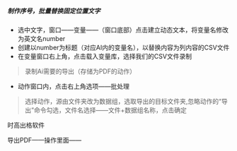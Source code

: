 ##### 制作序号，批量替换固定位置文字

- 选中文字，窗口——变量——（窗口底部）点击建立动态文本，将变量名修改为英文名number
- 创建以number为标题（对应AI内的变量名），以替换内容为列内容的CSV文件
- 在变量窗口右上角，点击载入变量库，选择我们的CSV文件录制

> 录制Ai需要的导出（存储为PDF的动作）

- 动作窗口内，点击右上角选项——批处理

> 选择动作，源由文件夹改为数据组，选取导出的目标文件夹,忽略动作的“导出”命令勾选，文件名选择——文件+数据组名称，点击确定

时高出格软件

导出PDF——操作里面——